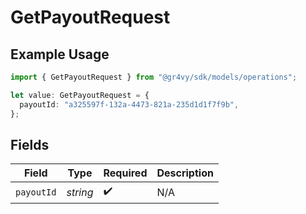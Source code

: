 # GetPayoutRequest

## Example Usage

```typescript
import { GetPayoutRequest } from "@gr4vy/sdk/models/operations";

let value: GetPayoutRequest = {
  payoutId: "a325597f-132a-4473-821a-235d1d1f7f9b",
};
```

## Fields

| Field              | Type               | Required           | Description        |
| ------------------ | ------------------ | ------------------ | ------------------ |
| `payoutId`         | *string*           | :heavy_check_mark: | N/A                |